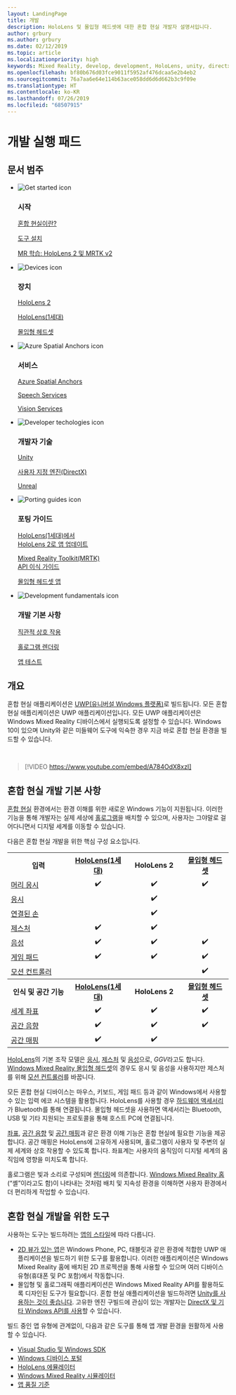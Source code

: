 ```yaml
---
layout: LandingPage
title: 개발
description: HoloLens 및 몰입형 헤드셋에 대한 혼합 현실 개발자 설명서입니다.
author: grbury
ms.author: grbury
ms.date: 02/12/2019
ms.topic: article
ms.localizationpriority: high
keywords: Mixed Reality, develop, development, HoloLens, unity, directx
ms.openlocfilehash: bf80b676d03fce9011f5952af476dcaa5e2b4eb2
ms.sourcegitcommit: 76a7aa6e64e114b63ace058dd6d6d662b3c9f09e
ms.translationtype: HT
ms.contentlocale: ko-KR
ms.lasthandoff: 07/26/2019
ms.locfileid: "68507915"
---
```

# <a name="development-launchpad"></a>개발 실행 패드

## <a name="article-categories"></a>문서 범주


<ul class="panelContent cardsF">
    <li>
        <div class="cardSize">
            <div class="cardPadding">
                <div class="card">
                    <div class="cardImageOuter">
                        <div class="cardImage">
                            <img src="images/GetStartedIcon.png" alt="Get started icon">
                        </div>
                    </div>
                    <div class="cardText">
                        <h3>시작</h3>
                        <p>
                            <a href="mixed-reality.md">혼합 현실이란?</a>
                        </p>
                        <p>
                            <a href="install-the-tools.md">도구 설치</a>
                        </p>
                        <p>
                            <a href="mrlearning-base-ch1.md">MR 학습: HoloLens 2 및 MRTK v2</a>
                        </p>
                    </div>
                </div>
            </div>
        </div>
    </li>
        <li>
        <div class="cardSize">
            <div class="cardPadding">
                <div class="card">
                    <div class="cardImageOuter">
                        <div class="cardImage">
                            <img src="images/HoloLens_Icon_120x130.png" alt="Devices icon">
                        </div>
                    </div>
                    <div class="cardText">
                        <h3>장치</h3>
                          <p>
                            <a href="https://www.microsoft.com/hololens/hardware" target="_blank">HoloLens 2</a>
                        </p>
                        <p>
                            <a href="hololens-hardware-details.md">HoloLens(1세대)</a>
                        </p>
                        <p>
                            <a href="immersive-headset-hardware-details.md">몰입형 헤드셋</a>
                        </p>
                    </div>
                </div>
            </div>
        </div>
    </li>
    <li>
        <div class="cardSize">
            <div class="cardPadding">
                <div class="card">
                    <div class="cardImageOuter">
                        <div class="cardImage">
                            <img src="images/AzureSpatialAnchors_Icon_120x130.png" alt="Azure Spatial Anchors icon">
                        </div>
                    </div>
                    <div class="cardText">
                        <h3>서비스</h3>
                        <p>
                            <a href="https://docs.microsoft.com/azure/spatial-anchors" target="_blank">Azure Spatial Anchors</a>
                        </p>
                        <p>
                            <a href="https://docs.microsoft.com/azure/cognitive-services/speech-service/" target="_blank">Speech Services</a>
                        </p>
                        <p>
                            <a href="https://docs.microsoft.com/azure/cognitive-services/computer-vision/" target="_blank">Vision Services</a>
                        </p>
                    </div>
                </div>
            </div>
        </div>
    </li>
    <li>
        <div class="cardSize">
            <div class="cardPadding">
                <div class="card">
                    <div class="cardImageOuter">
                        <div class="cardImage">
                            <img src="images/Unity_Icon_120x130.png" alt="Developer techologies icon">
                        </div>
                    </div>
                    <div class="cardText">
                        <h3>개발자 기술</h3>
                        <p>
                            <a href="unity-development-overview.md">Unity</a>
                        </p>
                        <p>
                            <a href="directx-development-overview.md">사용자 지정 엔진(DirectX)</a>
                        </p>
                        <p>
                            <a href="https://www.unrealengine.com/en-US/blog/unreal-engine-4-support-for-hololens-2-released-in-early-access">Unreal</a>
                        </p>                
                    </div>
                </div>
            </div>
        </div>
    </li>
    <li>
        <div class="cardSize">
            <div class="cardPadding">
                <div class="card">
                    <div class="cardImageOuter">
                        <div class="cardImage">
                            <img src="images/PortingGuides-icon_120x130.png" alt="Porting guides icon">
                        </div>
                    </div>
                    <div class="cardText">
                        <h3>포팅 가이드</h3>
                        <p>
                            <a href="mrtk-porting-guide.md">HoloLens(1세대)에서<br>HoloLens 2로 앱 업데이트</a>
                        </p>
                        <p>
                            <a href="https://microsoft.github.io/MixedRealityToolkit-Unity/Documentation/HTKToMRTKPortingGuide.html">Mixed Reality Toolkit(MRTK)<br>API 이식 가이드</a>
                        </p>
                        <p>
                            <a href="porting-guides.md">몰입형 헤드셋 앱</a>
                        </p>
                    </div>
                </div>
            </div>
        </div>
    </li>
    <li>
        <div class="cardSize">
            <div class="cardPadding">
                <div class="card">
                    <div class="cardImageOuter">
                        <div class="cardImage">
                            <img src="images/App_patterns_Icon_120x130.png" alt="Development fundamentals icon">
                        </div>
                    </div>
                    <div class="cardText">
                        <h3>개발 기본 사항</h3>
                        <p>
                            <a href="Interaction-fundamentals.md">직관적 상호 작용</a>
                        </p>
                        <p>
                            <a href="rendering.md">홀로그램 렌더링</a>
                        </p>
                         <p>
                            <a href="testing-your-app-on-hololens.md">앱 테스트</a>
                        </p>                    
                    </div>
                </div>
            </div>
        </div>
    </li>    
</ul>

## <a name="overview"></a>개요

혼합 현실 애플리케이션은 [UWP(유니버설 Windows 플랫폼)](https://dev.windows.com/getstarted)로 빌드됩니다. 모든 혼합 현실 애플리케이션은 UWP 애플리케이션입니다. 모든 UWP 애플리케이션은 Windows Mixed Reality 디바이스에서 실행되도록 설정할 수 있습니다. Windows 10이 있으며 Unity와 같은 미들웨어 도구에 익숙한 경우 지금 바로 혼합 현실 환경을 빌드할 수 있습니다.

<br>

>[!VIDEO https://www.youtube.com/embed/A784OdX8xzI]

## <a name="basics-of-mixed-reality-development"></a>혼합 현실 개발 기본 사항

[혼합 현실](mixed-reality.md) 환경에서는 환경 이해를 위한 새로운 Windows 기능이 지원됩니다. 이러한 기능을 통해 개발자는 실제 세상에 [홀로그램](hologram.md)을 배치할 수 있으며, 사용자는 그야말로 걸어다니면서 디지털 세계를 이동할 수 있습니다. 

다음은 혼합 현실 개발을 위한 핵심 구성 요소입니다.

<table>
<tr>
<th style="width:175px">입력</th><th style="width:125px; text-align: center;"><a href="hololens-hardware-details.md">HoloLens(1세대)</a></th><th style="width:125px; text-align: center;">HoloLens 2</a></th><th style="width:125px; text-align: center;"> <a href="immersive-headset-hardware-details.md">몰입형 헤드셋</a></th>
</tr><tr>
<td> <a href="gaze.md">머리 응시</a></td><td style="text-align: center;">✔️</td><td style="text-align: center;">✔️</td><td style="text-align: center;">✔️</td>
</tr><tr>
<td> <a href="gaze.md">응시</a></td><td></td><td style="text-align: center;">✔️</td><td></td>
</tr><tr>
 <td> <a href="gestures.md">연결된 손</a></td><td></td><td style="text-align: center;">✔️</td><td></td>
</tr><tr>
<td> <a href="gestures.md">제스처</a></td><td style="text-align: center;">✔️</td><td style="text-align: center;">✔️</td><td></td>
</tr><tr>
<td> <a href="voice-input.md">음성</a></td><td style="text-align: center;">✔️</td><td style="text-align: center;">✔️</td><td style="text-align: center;">✔️</td>
</tr><tr>
<td> <a href="hardware-accessories.md">게임 패드</a></td><td style="text-align: center;">✔️</td><td style="text-align: center;">✔️</td><td style="text-align: center;">✔️</td>
</tr><tr>
<td> <a href="motion-controllers.md">모션 컨트롤러</a></td><td></td><td></td><td style="text-align: center;">✔️</td>
</tr><tr>
<th style="width:175px">인식 및 공간 기능</th><th style="width:125px; text-align: center;"><a href="hololens-hardware-details.md">HoloLens(1세대)</a></th><th style="width:125px; text-align: center;">HoloLens 2</a></th><th style="width:125px; text-align: center;"> <a href="immersive-headset-hardware-details.md">몰입형 헤드셋</a></th>
</tr><tr>
<td> <a href="coordinate-systems.md">세계 좌표</a></td><td style="text-align: center;">✔️</td><td style="text-align: center;">✔️</td><td style="text-align: center;">✔️</td>
</tr><tr>
<td> <a href="spatial-sound.md">공간 음향</a></td><td style="text-align: center;">✔️</td><td style="text-align: center;">✔️</td><td style="text-align: center;">✔️</td>
</tr><tr>
<td> <a href="spatial-mapping.md">공간 매핑</a></td><td style="text-align: center;">✔️</td><td style="text-align: center;">✔️</td><td></td>
</tr>
</table>



[HoloLens](hololens-hardware-details.md)의 기본 조작 모델은 [응시](gaze.md), [제스처](gestures.md) 및 [음성](voice-input.md)으로, *GGV*라고도 합니다. [Windows Mixed Reality 몰입형 헤드셋](immersive-headset-hardware-details.md)의 경우도 응시 및 음성을 사용하지만 제스처를 위해 [모션 컨트롤러](motion-controllers.md)를 바꿉니다.

모든 혼합 현실 디바이스는 마우스, 키보드, 게임 패드 등과 같이 Windows에서 사용할 수 있는 입력 에코 시스템을 활용합니다. HoloLens를 사용할 경우 [하드웨어 액세서리](hardware-accessories.md)가 Bluetooth를 통해 연결됩니다. 몰입형 헤드셋을 사용하면 액세서리는 Bluetooth, USB 및 기타 지원되는 프로토콜을 통해 호스트 PC에 연결됩니다.

[좌표](coordinate-systems.md), [공간 음향](spatial-sound.md) 및 [공간 매핑](spatial-mapping.md)과 같은 환경 이해 기능은 혼합 현실에 필요한 기능을 제공합니다. 공간 매핑은 HoloLens에 고유하게 사용되며, 홀로그램이 사용자 및 주변의 실제 세계와 상호 작용할 수 있도록 합니다. 좌표계는 사용자의 움직임이 디지털 세계의 움직임에 영향을 미치도록 합니다.

홀로그램은 빛과 소리로 구성되며 [렌더링](rendering.md)에 의존합니다. [Windows Mixed Reality 홈](navigating-the-windows-mixed-reality-home.md)(“셸”이라고도 함)이 나타내는 것처럼 배치 및 지속성 환경을 이해하면 사용자 환경에서 더 편리하게 작업할 수 있습니다.

## <a name="tools-for-developing-mixed-reality"></a>혼합 현실 개발을 위한 도구

사용하는 도구는 빌드하려는 [앱의 스타일](app-views.md)에 따라 다릅니다.
* [2D 뷰가 있는 앱](building-2d-apps.md)은 Windows Phone, PC, 태블릿과 같은 환경에 적합한 UWP 애플리케이션을 빌드하기 위한 도구를 활용합니다. 이러한 애플리케이션은 Windows Mixed Reality 홈에 배치된 2D 프로젝션을 통해 사용할 수 있으며 여러 디바이스 유형(휴대폰 및 PC 포함)에서 작동합니다.
* 몰입형 및 홀로그래픽 애플리케이션은 Windows Mixed Reality API를 활용하도록 디자인된 도구가 필요합니다. 혼합 현실 애플리케이션을 빌드하려면 [Unity를 사용하는 것이 좋습니다](unity-development-overview.md). 고유한 엔진 구빌드에 관심이 있는 개발자는 [DirectX 및 기타 Windows API를 사용](directx-development-overview.md)할 수 있습니다.

빌드 중인 앱 유형에 관계없이, 다음과 같은 도구를 통해 앱 개발 환경을 원활하게 사용할 수 있습니다.
* [Visual Studio 및 Windows SDK](using-visual-studio.md)
* [Windows 디바이스 포털](using-the-windows-device-portal.md)
* [HoloLens 에뮬레이터](using-the-hololens-emulator.md)
* [Windows Mixed Reality 시뮬레이터](using-the-windows-mixed-reality-simulator.md)
* [앱 품질 기준](app-quality-criteria.md)

